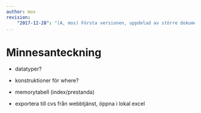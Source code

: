 ```yaml
---
author: mos
revision:
    "2017-12-28": "(A, mos) Första versionen, uppdelad av större dokument."
...
```

Minnesanteckning
==================================

* datatyper?
* konstruktioner för where?
* memorytabell (index/prestanda)

* exportera till cvs från webbtjänst, öppna i lokal excel
